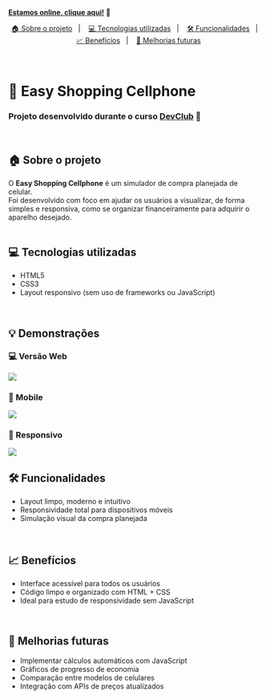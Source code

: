 [**Estamos online, clique aqui!**](https://alesantanan.github.io/Projeto-Easy-Shopping-Cellphone/) 🎉 
<br>

<p align="center">
  <a href="#house-sobre-o-projeto">🏠 Sobre o projeto</a>&nbsp;&nbsp;&nbsp;|&nbsp;&nbsp;&nbsp;
  <a href="#computer-tecnologias-utilizadas">💻 Tecnologias utilizadas</a>&nbsp;&nbsp;&nbsp;|&nbsp;&nbsp;&nbsp;
  <a href="#hammer-funcionalidades">🛠️ Funcionalidades</a>&nbsp;&nbsp;&nbsp;|&nbsp;&nbsp;&nbsp;
  <a href="#bar_chart-benefícios">📈 Benefícios</a>&nbsp;&nbsp;&nbsp;|&nbsp;&nbsp;&nbsp;
  <a href="#rocket-melhorias-futuras">🚀 Melhorias futuras</a>
</p>

<br>

# 📱 Easy Shopping Cellphone

### Projeto desenvolvido durante o curso [DevClub](https://www.devclub.com.br/) 🚀  
<br>

## 🏠 Sobre o projeto

O **Easy Shopping Cellphone** é um simulador de compra planejada de celular.  
Foi desenvolvido com foco em ajudar os usuários a visualizar, de forma simples e responsiva, como se organizar financeiramente para adquirir o aparelho desejado.  
<br>

## 💻 Tecnologias utilizadas

- HTML5  
- CSS3  
- Layout responsivo (sem uso de frameworks ou JavaScript)  
<br>

## 💡 Demonstrações

### 💻 Versão Web  
<img src=https://github.com/alesantanan/Projeto-Easy-Shopping-Cellphone/blob/master/assets/projeto%20cell%20phone%20web.png/>

### 📲 Mobile  
<img src=https://github.com/alesantanan/Projeto-Easy-Shopping-Cellphone/blob/master/assets/projeto%20cell%20phone%20mobile.png/>

### 📱 Responsivo  
<img src=https://github.com/alesantanan/Projeto-Easy-Shopping-Cellphone/blob/master/assets/place%20the%20uploaded%202.png/>

<br>

## 🛠️ Funcionalidades

- Layout limpo, moderno e intuitivo  
- Responsividade total para dispositivos móveis  
- Simulação visual da compra planejada  
<br>

## 📈 Benefícios

- Interface acessível para todos os usuários  
- Código limpo e organizado com HTML + CSS  
- Ideal para estudo de responsividade sem JavaScript  
<br>

## 🚀 Melhorias futuras

- Implementar cálculos automáticos com JavaScript  
- Gráficos de progresso de economia  
- Comparação entre modelos de celulares  
- Integração com APIs de preços atualizados  


